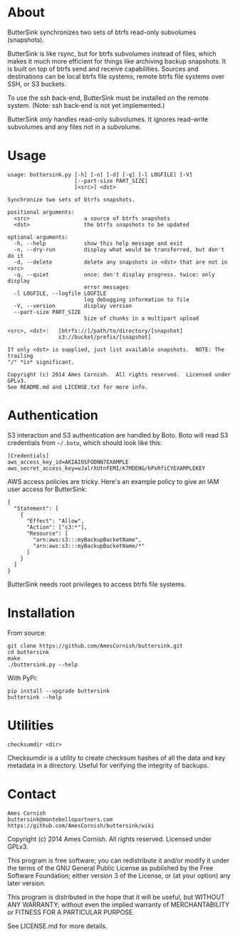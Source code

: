 About
=====

ButterSink synchronizes two sets of btrfs read-only subvolumes
(snapshots).

ButterSink is like rsync, but for btrfs subvolumes instead of files,
which makes it much more efficient for things like archiving backup
snapshots. It is built on top of btrfs send and receive capabilities.
Sources and destinations can be local btrfs file systems, remote btrfs
file systems over SSH, or S3 buckets.

To use the ssh back-end, ButterSink must be installed on the remote
system.  (Note: ssh back-end is not yet implemented.)

ButterSink *only* handles read-only subvolumes. It ignores read-write
subvolumes and any files not in a subvolume.

Usage
=====

~~~~~~~~~~~~~~~~~~~~~~~~~~~~~~~~~~~~~~~~~~~~~~~~~~~~~~~~~~~~~~~~~~~~~~~~~~~
usage: buttersink.py [-h] [-n] [-d] [-q] [-l LOGFILE] [-V]
                     [--part-size PART_SIZE]
                     [<src>] <dst>

Synchronize two sets of btrfs snapshots.

positional arguments:
  <src>                 a source of btrfs snapshots
  <dst>                 the btrfs snapshots to be updated

optional arguments:
  -h, --help            show this help message and exit
  -n, --dry-run         display what would be transferred, but don't do it
  -d, --delete          delete any snapshots in <dst> that are not in <src>
  -q, --quiet           once: don't display progress. twice: only display
                        error messages
  -l LOGFILE, --logfile LOGFILE
                        log debugging information to file
  -V, --version         display version
  --part-size PART_SIZE
                        Size of chunks in a multipart upload

<src>, <dst>:   [btrfs://]/path/to/directory/[snapshot]
                s3://bucket/prefix/[snapshot]

If only <dst> is supplied, just list available snapshots.  NOTE: The trailing
"/" *is* significant.

Copyright (c) 2014 Ames Cornish.  All rights reserved.  Licensed under GPLv3.
See README.md and LICENSE.txt for more info.
~~~~~~~~~~~~~~~~~~~~~~~~~~~~~~~~~~~~~~~~~~~~~~~~~~~~~~~~~~~~~~~~~~~~~~~~~~~

Authentication
==============

S3 interaction and S3 authentication are handled by Boto. Boto will read
S3 credentials from `~/.boto`, which should look like this:

    [Credentials]
    aws_access_key_id=AKIAIOSFODNN7EXAMPLE
    aws_secret_access_key=wJalrXUtnFEMI/K7MDENG/bPxRfiCYEXAMPLEKEY

AWS access policies are tricky. Here's an example policy to give an IAM
user access for ButterSink:

    {
      "Statement": [
        {
          "Effect": "Allow",
          "Action": ["s3:*"],
          "Resource": [
            "arn:aws:s3:::myBackupBucketName",
            "arn:aws:s3:::myBackupBucketName/*"
          ]
        }
      ]
    }

ButterSink needs root privileges to access btrfs file systems.

Installation
============

From source:

    git clone https://github.com/AmesCornish/buttersink.git
    cd buttersink
    make
    ./buttersink.py --help

With PyPi:

    pip install --upgrade buttersink
    buttersink --help

Utilities
=========

    checksumdir <dir>

Checksumdir is a utility to create checksum hashes of all the data and key
metadata in a directory.  Useful for verifying the integrity of backups.

Contact
=======

    Ames Cornish
    buttersink@montebellopartners.com
    https://github.com/AmesCornish/buttersink/wiki

Copyright (c) 2014 Ames Cornish. All rights reserved. Licensed under
GPLv3.

This program is free software; you can redistribute it and/or modify it
under the terms of the GNU General Public License as published by the
Free Software Foundation; either version 3 of the License, or (at your
option) any later version.

This program is distributed in the hope that it will be useful, but
WITHOUT ANY WARRANTY; without even the implied warranty of
MERCHANTABILITY or FITNESS FOR A PARTICULAR PURPOSE.

See LICENSE.md for more details.
